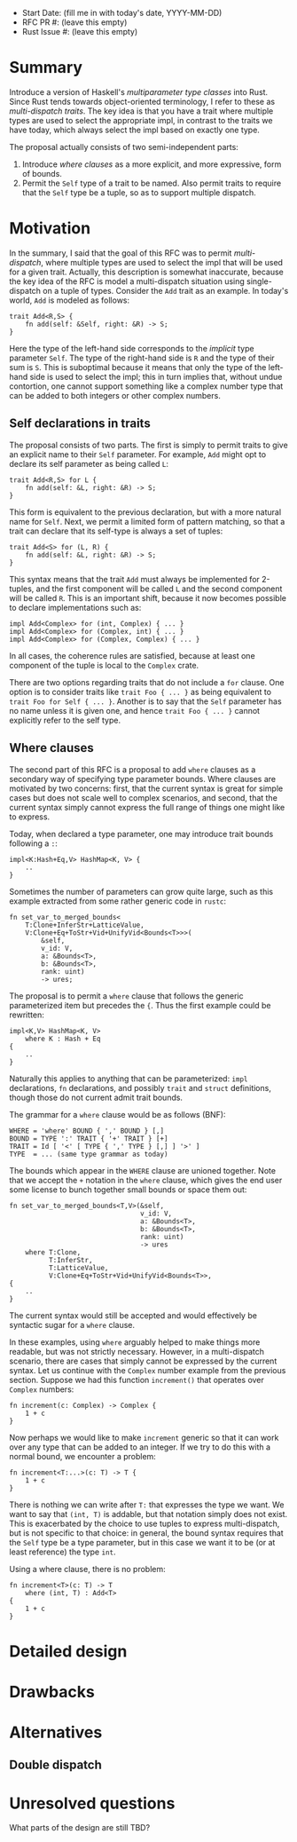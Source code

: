 - Start Date: (fill me in with today's date, YYYY-MM-DD)
- RFC PR #: (leave this empty)
- Rust Issue #: (leave this empty)

# Summary

Introduce a version of Haskell's *multiparameter type classes* into
Rust. Since Rust tends towards object-oriented terminology, I refer to
these as *multi-dispatch traits*. The key idea is that you have a
trait where multiple types are used to select the appropriate impl, in
contrast to the traits we have today, which always select the impl
based on exactly one type.

The proposal actually consists of two semi-independent parts:

1. Introduce *where clauses* as a more explicit, and more expressive,
   form of bounds.
2. Permit the `Self` type of a trait to be named. Also permit traits
   to require that the `Self` type be a tuple, so as to support
   multiple dispatch.

# Motivation

In the summary, I said that the goal of this RFC was to permit
*multi-dispatch*, where multiple types are used to select the impl
that will be used for a given trait. Actually, this description is
somewhat inaccurate, because the key idea of the RFC is model a
multi-dispatch situation using single-dispatch on a tuple of types.
Consider the `Add` trait as an example. In today's world, `Add` is
modeled as follows:

    trait Add<R,S> {
        fn add(self: &Self, right: &R) -> S;
    }
    
Here the type of the left-hand side corresponds to the *implicit* type
parameter `Self`. The type of the right-hand side is `R` and the type
of their sum is `S`. This is suboptimal because it means that only the
type of the left-hand side is used to select the impl; this in turn
implies that, without undue contortion, one cannot support something
like a complex number type that can be added to both integers or other
complex numbers.

## Self declarations in traits

The proposal consists of two parts. The first is simply to permit
traits to give an explicit name to their `Self` parameter. For
example, `Add` might opt to declare its self parameter as being called
`L`:

    trait Add<R,S> for L {
        fn add(self: &L, right: &R) -> S;
    }
    
This form is equivalent to the previous declaration, but with a more
natural name for `Self`. Next, we permit a limited form of pattern
matching, so that a trait can declare that its self-type is always a
set of tuples:

    trait Add<S> for (L, R) {
        fn add(self: &L, right: &R) -> S;
    }

This syntax means that the trait `Add` must always be implemented for
2-tuples, and the first component will be called `L` and the second
component will be called `R`. This is an important shift, because it now
becomes possible to declare implementations such as:

    impl Add<Complex> for (int, Complex) { ... }
    impl Add<Complex> for (Complex, int) { ... }
    impl Add<Complex> for (Complex, Complex) { ... }

In all cases, the coherence rules are satisfied, because at least one
component of the tuple is local to the `Complex` crate.

There are two options regarding traits that do not include a `for`
clause.  One option is to consider traits like `trait Foo { ... }` as
being equivalent to `trait Foo for Self { ... }`. Another is to say
that the `Self` parameter has no name unless it is given one, and
hence `trait Foo { ... }` cannot explicitly refer to the self type.

## Where clauses

The second part of this RFC is a proposal to add `where` clauses as a
secondary way of specifying type parameter bounds. Where clauses are
motivated by two concerns: first, that the current syntax is great for
simple cases but does not scale well to complex scenarios, and second,
that the current syntax simply cannot express the full range of things
one might like to express.

Today, when declared a type parameter, one may introduce trait bounds
following a `:`:

    impl<K:Hash+Eq,V> HashMap<K, V> {
        ..
    }

Sometimes the number of parameters can grow quite large, such as
this example extracted from some rather generic code in `rustc`:

    fn set_var_to_merged_bounds<
        T:Clone+InferStr+LatticeValue,
        V:Clone+Eq+ToStr+Vid+UnifyVid<Bounds<T>>>(
            &self,
            v_id: V,
            a: &Bounds<T>,
            b: &Bounds<T>,
            rank: uint)
            -> ures;

The proposal is to permit a `where` clause that follows the generic
parameterized item but precedes the `{`. Thus the first example could
be rewritten:

    impl<K,V> HashMap<K, V>
        where K : Hash + Eq
    {
        ..
    }

Naturally this applies to anything that can be parameterized: `impl`
declarations, `fn` declarations, and possibly `trait` and `struct`
definitions, though those do not current admit trait bounds.

The grammar for a `where` clause would be as follows (BNF):

    WHERE = 'where' BOUND { ',' BOUND } [,]
    BOUND = TYPE ':' TRAIT { '+' TRAIT } [+]
    TRAIT = Id [ '<' [ TYPE { ',' TYPE } [,] ] '>' ]
    TYPE  = ... (same type grammar as today)

The bounds which appear in the `WHERE` clause are unioned together.
Note that we accept the `+` notation in the `where` clause, which
gives the end user some license to bunch together small bounds or
space them out:

    fn set_var_to_merged_bounds<T,V>(&self,
                                     v_id: V,
                                     a: &Bounds<T>,
                                     b: &Bounds<T>,
                                     rank: uint)
                                     -> ures
        where T:Clone,
              T:InferStr,
              T:LatticeValue,
              V:Clone+Eq+ToStr+Vid+UnifyVid<Bounds<T>>,
    {                                     
        ..
    }
    
The current syntax would still be accepted and would effectively be
syntactic sugar for a `where` clause.

In these examples, using `where` arguably helped to make things more
readable, but was not strictly necessary. However, in a multi-dispatch
scenario, there are cases that simply cannot be expressed by the
current syntax. Let us continue with the `Complex` number example
from the previous section. Suppose we had this function `increment()`
that operates over `Complex` numbers:

    fn increment(c: Complex) -> Complex {
        1 + c
    }
    
Now perhaps we would like to make `increment` generic so that it can
work over any type that can be added to an integer. If we try to
do this with a normal bound, we encounter a problem:

    fn increment<T:...>(c: T) -> T {
        1 + c
    }
    
There is nothing we can write after `T:` that expresses the type we
want. We want to say that `(int, T)` is addable, but that notation
simply does not exist. This is exacerbated by the choice to use tuples
to express multi-dispatch, but is not specific to that choice: in
general, the bound syntax requires that the `Self` type be a type
parameter, but in this case we want it to be (or at least reference)
the type `int`.

Using a where clause, there is no problem:

    fn increment<T>(c: T) -> T
        where (int, T) : Add<T>
    {
        1 + c
    }    

# Detailed design


# Drawbacks



# Alternatives

## 

## Double dispatch

# Unresolved questions

What parts of the design are still TBD?

[comparison]: http://citeseerx.ist.psu.edu/viewdoc/summary?doi=10.1.1.110.122
[pnkfelix]: http://blog.pnkfx.org/blog/2013/04/22/designing-syntax-for-associated-items-in-rust/#background
[part1]: http://www.smallcultfollowing.com/babysteps/blog/2013/04/02/associated-items/
[part2]: http://www.smallcultfollowing.com/babysteps/blog/2013/04/03/associated-items-continued/

